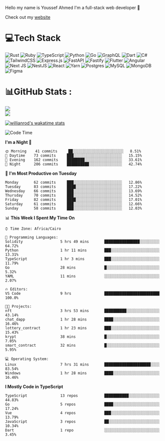 Hello my name is Youssef Ahmed I'm a full-stack web developer 👋

Check out my [website](https://youssefahmed.vercel.app)
 
# 💻Tech Stack

![Rust](https://img.shields.io/badge/rust-%23000000.svg?style=for-the-badge&logo=rust&logoColor=white) ![Ruby](https://img.shields.io/badge/ruby-%23CC342D.svg?style=for-the-badge&logo=ruby&logoColor=white) ![TypeScript](https://img.shields.io/badge/typescript-%23007ACC.svg?style=for-the-badge&logo=typescript&logoColor=white) ![Python](https://img.shields.io/badge/python-3670A0?style=for-the-badge&logo=python&logoColor=ffdd54) ![Go](https://img.shields.io/badge/go-%2300ADD8.svg?style=for-the-badge&logo=go&logoColor=white) ![GraphQL](https://img.shields.io/badge/-GraphQL-E10098?style=for-the-badge&logo=graphql&logoColor=white) ![Dart](https://img.shields.io/badge/dart-%230175C2.svg?style=for-the-badge&logo=dart&logoColor=white) ![C#](https://img.shields.io/badge/c%23-%23239120.svg?style=for-the-badge&logo=c-sharp&logoColor=white) ![TailwindCSS](https://img.shields.io/badge/tailwindcss-%2338B2AC.svg?style=for-the-badge&logo=tailwind-css&logoColor=white) ![Express.js](https://img.shields.io/badge/express.js-%23404d59.svg?style=for-the-badge&logo=express&logoColor=%2361DAFB) ![FastAPI](https://img.shields.io/badge/FastAPI-005571?style=for-the-badge&logo=fastapi) ![Fastify](https://img.shields.io/badge/fastify-%23000000.svg?style=for-the-badge&logo=fastify&logoColor=white) ![Flutter](https://img.shields.io/badge/Flutter-%2302569B.svg?style=for-the-badge&logo=Flutter&logoColor=white) ![Angular](https://img.shields.io/badge/angular-%23DD0031.svg?style=for-the-badge&logo=angular&logoColor=white) ![Next JS](https://img.shields.io/badge/Next-black?style=for-the-badge&logo=next.js&logoColor=white) ![NestJS](https://img.shields.io/badge/nestjs-%23E0234E.svg?style=for-the-badge&logo=nestjs&logoColor=white) ![React](https://img.shields.io/badge/react-%2320232a.svg?style=for-the-badge&logo=react&logoColor=%2361DAFB) ![Yarn](https://img.shields.io/badge/yarn-%232C8EBB.svg?style=for-the-badge&logo=yarn&logoColor=white) ![Postgres](https://img.shields.io/badge/postgres-%23316192.svg?style=for-the-badge&logo=postgresql&logoColor=white) ![MySQL](https://img.shields.io/badge/mysql-%2300f.svg?style=for-the-badge&logo=mysql&logoColor=white) ![MongoDB](https://img.shields.io/badge/MongoDB-%234ea94b.svg?style=for-the-badge&logo=mongodb&logoColor=white)     ![Figma](https://img.shields.io/badge/figma-%23F24E1E.svg?style=for-the-badge&logo=figma&logoColor=white)

# 📊GitHub Stats :

![](https://github-readme-stats.vercel.app/api?username=joetifa2003&theme=tokyonight&hide_border=false&include_all_commits=false&count_private=false)<br/>
![](https://github-readme-streak-stats.herokuapp.com/?user=joetifa2003&theme=tokyonight&hide_border=false)<br/>

[![willianrod's wakatime stats](https://github-readme-stats.vercel.app/api/wakatime?username=joetifa2003&layout=compact)](https://github.com/anuraghazra/github-readme-stats)
<!--START_SECTION:waka-->
![Code Time](http://img.shields.io/badge/Code%20Time-0-blue)

**I'm a Night 🦉** 

```text
🌞 Morning    41 commits     ██░░░░░░░░░░░░░░░░░░░░░░░   8.51% 
🌆 Daytime    73 commits     ███░░░░░░░░░░░░░░░░░░░░░░   15.15% 
🌃 Evening    162 commits    ████████░░░░░░░░░░░░░░░░░   33.61% 
🌙 Night      206 commits    ██████████░░░░░░░░░░░░░░░   42.74%

```
📅 **I'm Most Productive on Tuesday** 

```text
Monday       62 commits     ███░░░░░░░░░░░░░░░░░░░░░░   12.86% 
Tuesday      83 commits     ████░░░░░░░░░░░░░░░░░░░░░   17.22% 
Wednesday    66 commits     ███░░░░░░░░░░░░░░░░░░░░░░   13.69% 
Thursday     70 commits     ███░░░░░░░░░░░░░░░░░░░░░░   14.52% 
Friday       82 commits     ████░░░░░░░░░░░░░░░░░░░░░   17.01% 
Saturday     61 commits     ███░░░░░░░░░░░░░░░░░░░░░░   12.66% 
Sunday       58 commits     ███░░░░░░░░░░░░░░░░░░░░░░   12.03%

```


📊 **This Week I Spent My Time On** 

```text
⌚︎ Time Zone: Africa/Cairo

💬 Programming Languages: 
Solidity                 5 hrs 49 mins       ████████████████░░░░░░░░░   64.72% 
Python                   1 hr 11 mins        ███░░░░░░░░░░░░░░░░░░░░░░   13.31% 
TypeScript               1 hr 3 mins         ███░░░░░░░░░░░░░░░░░░░░░░   11.79% 
Go                       28 mins             █░░░░░░░░░░░░░░░░░░░░░░░░   5.32% 
YAML                     11 mins             ░░░░░░░░░░░░░░░░░░░░░░░░░   2.07%

🔥 Editors: 
VS Code                  9 hrs               █████████████████████████   100.0%

🐱‍💻 Projects: 
nft                      3 hrs 53 mins       ██████████░░░░░░░░░░░░░░░   43.14% 
chat_dapp                1 hr 28 mins        ████░░░░░░░░░░░░░░░░░░░░░   16.46% 
lottery_contract         1 hr 23 mins        ███░░░░░░░░░░░░░░░░░░░░░░   15.43% 
krypt                    38 mins             █░░░░░░░░░░░░░░░░░░░░░░░░   7.05% 
smart_contract           32 mins             █░░░░░░░░░░░░░░░░░░░░░░░░   5.95%

💻 Operating System: 
Linux                    7 hrs 31 mins       █████████████████████░░░░   83.54% 
Windows                  1 hr 28 mins        ████░░░░░░░░░░░░░░░░░░░░░   16.46%

```

**I Mostly Code in TypeScript** 

```text
TypeScript               13 repos            ███████████░░░░░░░░░░░░░░   44.83% 
Go                       5 repos             ████░░░░░░░░░░░░░░░░░░░░░   17.24% 
Vue                      4 repos             ███░░░░░░░░░░░░░░░░░░░░░░   13.79% 
JavaScript               3 repos             ██░░░░░░░░░░░░░░░░░░░░░░░   10.34% 
Dart                     1 repo              ░░░░░░░░░░░░░░░░░░░░░░░░░   3.45%

```



<!--END_SECTION:waka-->
